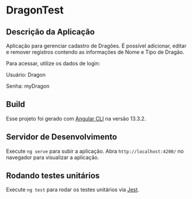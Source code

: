 # DragonTest

## Descrição da Aplicação

Aplicação para gerenciar cadastro de Dragões.
É possível adicionar, editar e remover registros contendo as informações de Nome e Tipo de Dragão.

Para acessar, utilize os dados de login:

Usuário: Dragon

Senha: myDragon

## Build

Esse projeto foi gerado com [Angular CLI](https://github.com/angular/angular-cli) na versão 13.3.2.

## Servidor de Desenvolvimento

Execute `ng serve` para subir a aplicação. Abra `http://localhost:4200/` no navegador para visualizar a aplicação.

## Rodando testes unitários

Execute `ng test` para rodar os testes unitários via [Jest](https://jestjs.io/pt-BR/).
